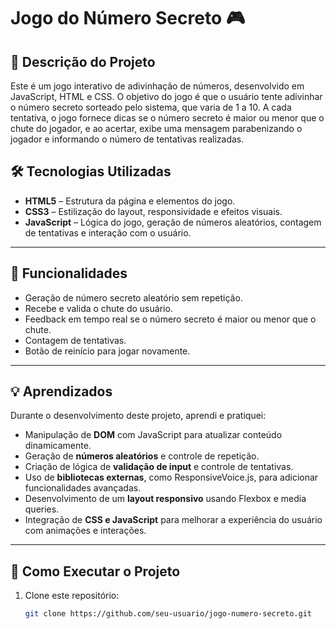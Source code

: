 # Jogo do Número Secreto 🎮

## 📌 Descrição do Projeto
Este é um jogo interativo de adivinhação de números, desenvolvido em JavaScript, HTML e CSS. O objetivo do jogo é que o usuário tente adivinhar o número secreto sorteado pelo sistema, que varia de 1 a 10. A cada tentativa, o jogo fornece dicas se o número secreto é maior ou menor que o chute do jogador, e ao acertar, exibe uma mensagem parabenizando o jogador e informando o número de tentativas realizadas.

## 🛠️ Tecnologias Utilizadas
- **HTML5** – Estrutura da página e elementos do jogo.
- **CSS3** – Estilização do layout, responsividade e efeitos visuais.
- **JavaScript** – Lógica do jogo, geração de números aleatórios, contagem de tentativas e interação com o usuário.


---

## 🎯 Funcionalidades
- Geração de número secreto aleatório sem repetição.
- Recebe e valida o chute do usuário.
- Feedback em tempo real se o número secreto é maior ou menor que o chute.
- Contagem de tentativas.
- Botão de reinício para jogar novamente.


---

## 💡 Aprendizados
Durante o desenvolvimento deste projeto, aprendi e pratiquei:
- Manipulação de **DOM** com JavaScript para atualizar conteúdo dinamicamente.
- Geração de **números aleatórios** e controle de repetição.
- Criação de lógica de **validação de input** e controle de tentativas.
- Uso de **bibliotecas externas**, como ResponsiveVoice.js, para adicionar funcionalidades avançadas.
- Desenvolvimento de um **layout responsivo** usando Flexbox e media queries.
- Integração de **CSS e JavaScript** para melhorar a experiência do usuário com animações e interações.

---

## 🚀 Como Executar o Projeto
1. Clone este repositório:
   ```bash
   git clone https://github.com/seu-usuario/jogo-numero-secreto.git
